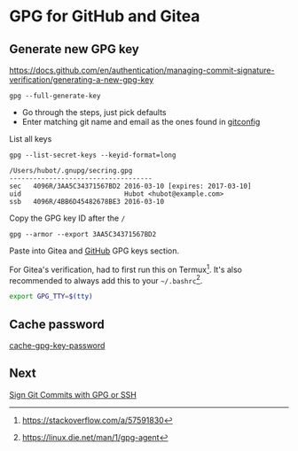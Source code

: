 # GPG for GitHub and Gitea
## Generate new GPG key
https://docs.github.com/en/authentication/managing-commit-signature-verification/generating-a-new-gpg-key

```shell
gpg --full-generate-key
```
- Go through the steps, just pick defaults
- Enter matching git name and email as the ones found in [gitconfig](git-config-scope.md)

List all keys
```shell
gpg --list-secret-keys --keyid-format=long
```

```shell
/Users/hubot/.gnupg/secring.gpg
------------------------------------
sec   4096R/3AA5C34371567BD2 2016-03-10 [expires: 2017-03-10]
uid                          Hubot <hubot@example.com>
ssb   4096R/4BB6D45482678BE3 2016-03-10
```

Copy the GPG key ID after the `/`
```shell
gpg --armor --export 3AA5C34371567BD2
```

Paste into Gitea and [GitHub](https://github.com/settings/keys) GPG keys section.

For Gitea's verification, had to first run this on Termux[^1].
It's also recommended to always add this to your `~/.bashrc`[^2].
```bash
export GPG_TTY=$(tty)
```

## Cache password
[cache-gpg-key-password](cache-gpg-key-password.md)

## Next
[Sign Git Commits with GPG or SSH](sign-git-commits-with-gpg-or-ssh.md#Sign%20Git%20Commits%20with%20GPG%20or%20SSH)

[^1]: https://stackoverflow.com/a/57591830
[^2]: https://linux.die.net/man/1/gpg-agent

